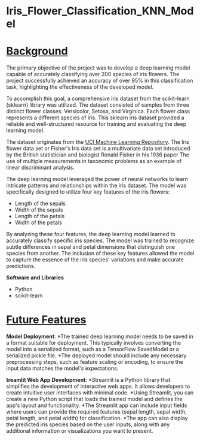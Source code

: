 # Iris_Flower_Classification_KNN_Model
# <ins>**Background**</ins>
The primary objective of the project was to develop a deep learning model capable of accurately classifying over 200 species of iris flowers. The project successfully achieved an accuracy of over 95% in this classification task, highlighting the effectiveness of the developed model.

To accomplish this goal, a comprehensive iris dataset from the scikit-learn (sklearn) library was utilized. The dataset consisted of samples from three distinct flower classes: Versicolor, Setosa, and Virginica. Each flower class represents a different species of iris. This sklearn iris dataset provided a reliable and well-structured resource for training and evaluating the deep learning model.

The dataset originates from the [UCI Machine Learning Repository](https://archive.ics.uci.edu/ml/datasets/Iris). The Iris flower data set or Fisher's Iris data set is a multivariate data set introduced by the British statistician and biologist Ronald Fisher in his 1936 paper The use of multiple measurements in taxonomic problems as an example of linear discriminant analysis.

The deep learning model leveraged the power of neural networks to learn intricate patterns and relationships within the iris dataset. The model was specifically designed to utilize four key features of the iris flowers: 
 - Length of the sepals
  - Width of the sepals
  - Length of the petals
  - Width of the petals

By analyzing these four features, the deep learning model learned to accurately classify specific iris species. The model was trained to recognize subtle differences in sepal and petal dimensions that distinguish one species from another. The inclusion of these key features allowed the model to capture the essence of the iris species' variations and make accurate predictions.

**Software and Libraries**
- Python
- scikit-learn


# <ins>**Future Features**</ins>
**Model Deployment**:
*The trained deep learning model needs to be saved in a format suitable for deployment. This typically involves converting the model into a serialized format, such as a TensorFlow SavedModel or a serialized pickle file.
*The deployed model should include any necessary preprocessing steps, such as feature scaling or encoding, to ensure the input data matches the model's expectations.

**treamlit Web App Development**:
*Streamlit is a Python library that simplifies the development of interactive web apps. It allows developers to create intuitive user interfaces with minimal code.
*Using Streamlit, you can create a new Python script that loads the trained model and defines the app's layout and functionality.
*The Streamlit app can include input fields where users can provide the required features (sepal length, sepal width, petal length, and petal width) for classification.
*The app can also display the predicted iris species based on the user inputs, along with any additional information or visualizations you want to present.
